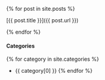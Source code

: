 ---
---

{% for post in site.posts %}

[{{ post.title }}]({{ post.url }})

{% endfor %}

#### Categories

{% for category in site.categories %}

- {{ category[0] }}
  {% endfor %}
